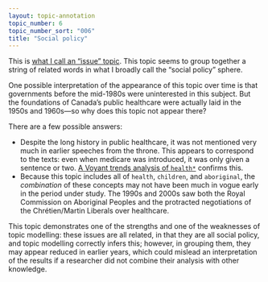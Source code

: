 ```yaml
---
layout: topic-annotation
topic_number: 6
topic_number_sort: "006"
title: "Social policy"
---
```


This is [what I call an “issue” topic](/discussion/#types-of-topics). This topic seems to group together a string of related words in what I broadly call the “social policy” sphere.

One possible interpretation of the appearance of this topic over time is that governments before the mid-1980s were uninterested in this subject. But the foundations of Canada’s public healthcare were actually laid in the 1950s and 1960s—so why does this topic not appear there?

There are a few possible answers:

* Despite the long history in public healthcare, it was not mentioned very much in earlier speeches from the throne. This appears to correspond to the texts: even when medicare was introduced, it was only given a sentence or two. [A Voyant trends analysis of `health*`](https://voyant-tools.org/?corpus=f03e42475d31eda15315cb9227e53586&stopList=keywords-8b435bead5253b011f8d10e58eec0d8c&query=health*&view=Trends) confirms this.
* Because this topic includes all of `health`, `children`, and `aboriginal`, the _combination_ of these concepts may not have been much in vogue early in the period under study. The 1990s and 2000s saw both the Royal Commission on Aboriginal Peoples and the protracted negotiations of the Chrétien/Martin Liberals over healthcare.

This topic demonstrates one of the strengths and one of the weaknesses of topic modelling: these issues are all related, in that they are all social policy, and topic modelling correctly infers this; however, in grouping them, they may appear reduced in earlier years, which could mislead an interpretation of the results if a researcher did not combine their analysis with other knowledge.